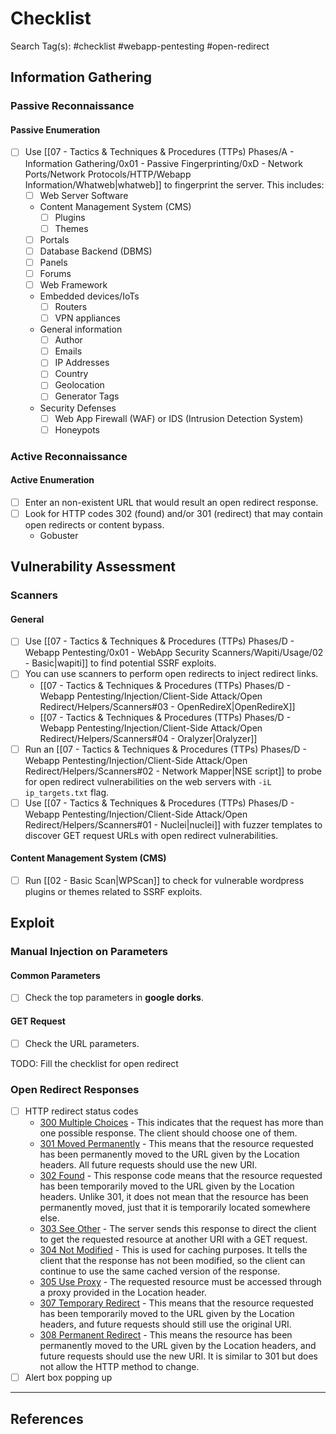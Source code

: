 # Checklist

Search Tag(s): #checklist #webapp-pentesting #open-redirect

## Information Gathering

### Passive Reconnaissance

#### Passive Enumeration

- [ ] Use [[07 - Tactics & Techniques & Procedures (TTPs) Phases/A - Information Gathering/0x01 - Passive Fingerprinting/0xD - Network Ports/Network Protocols/HTTP/Webapp Information/Whatweb|whatweb]] to fingerprint the server. This includes:
	- [ ] Web Server Software
	- Content Management System (CMS)
		- [ ] Plugins
		- [ ] Themes
	- [ ] Portals
	- [ ] Database Backend (DBMS)
	- [ ] Panels
	- [ ] Forums
	- [ ] Web Framework
	- Embedded devices/IoTs
		- [ ] Routers
		- [ ] VPN appliances
	- General information
		- [ ] Author
		- [ ] Emails
		- [ ] IP Addresses
		- [ ] Country
		- [ ] Geolocation
		- [ ] Generator Tags
	- Security Defenses
		- [ ] Web App Firewall (WAF) or IDS (Intrusion Detection System)
		- [ ] Honeypots

### Active Reconnaissance

#### Active Enumeration

- [ ] Enter an non-existent URL that would result an open redirect response.
- [ ] Look for HTTP codes 302 (found) and/or 301 (redirect) that may contain open redirects or content bypass.
	- Gobuster

## Vulnerability Assessment

### Scanners

#### General

- [ ] Use [[07 - Tactics & Techniques & Procedures (TTPs) Phases/D - Webapp Pentesting/0x01 - WebApp Security Scanners/Wapiti/Usage/02 - Basic|wapiti]] to find potential SSRF exploits.
- [ ] You can use scanners to perform open redirects to inject redirect links.
	- [[07 - Tactics & Techniques & Procedures (TTPs) Phases/D - Webapp Pentesting/Injection/Client-Side Attack/Open Redirect/Helpers/Scanners#03 - OpenRedireX|OpenRedireX]]
	- [[07 - Tactics & Techniques & Procedures (TTPs) Phases/D - Webapp Pentesting/Injection/Client-Side Attack/Open Redirect/Helpers/Scanners#04 - Oralyzer|Oralyzer]]
- [ ] Run an [[07 - Tactics & Techniques & Procedures (TTPs) Phases/D - Webapp Pentesting/Injection/Client-Side Attack/Open Redirect/Helpers/Scanners#02 - Network Mapper|NSE script]] to probe for open redirect vulnerabilities on the web servers with `-iL ip_targets.txt` flag.
- [ ] Use [[07 - Tactics & Techniques & Procedures (TTPs) Phases/D - Webapp Pentesting/Injection/Client-Side Attack/Open Redirect/Helpers/Scanners#01 - Nuclei|nuclei]] with fuzzer templates to discover GET request URLs with open redirect vulnerabilities.

#### Content Management System (CMS)

- [ ] Run [[02 - Basic Scan|WPScan]] to check for vulnerable wordpress plugins or themes related to SSRF exploits.

## Exploit

### Manual Injection on Parameters

#### Common Parameters

- [ ] Check the top parameters in **google dorks**.

#### GET Request

- [ ] Check the URL parameters.

TODO: Fill the checklist for open redirect

### Open Redirect Responses

- [ ] HTTP redirect status codes
	- [300 Multiple Choices](https://httpstatuses.com/300) - This indicates that the request has more than one possible response. The client should choose one of them.
	- [301 Moved Permanently](https://httpstatuses.com/301) - This means that the resource requested has been permanently moved to the URL given by the Location headers. All future requests should use the new URI.
	- [302 Found](https://httpstatuses.com/302) - This response code means that the resource requested has been temporarily moved to the URL given by the Location headers. Unlike 301, it does not mean that the resource has been permanently moved, just that it is temporarily located somewhere else.
	- [303 See Other](https://httpstatuses.com/303) - The server sends this response to direct the client to get the requested resource at another URI with a GET request.
	- [304 Not Modified](https://httpstatuses.com/304) - This is used for caching purposes. It tells the client that the response has not been modified, so the client can continue to use the same cached version of the response.
	- [305 Use Proxy](https://httpstatuses.com/305) - The requested resource must be accessed through a proxy provided in the Location header.
	- [307 Temporary Redirect](https://httpstatuses.com/307) - This means that the resource requested has been temporarily moved to the URL given by the Location headers, and future requests should still use the original URI.
	- [308 Permanent Redirect](https://httpstatuses.com/308) - This means the resource has been permanently moved to the URL given by the Location headers, and future requests should use the new URI. It is similar to 301 but does not allow the HTTP method to change.
- [ ] Alert box popping up

---
## References